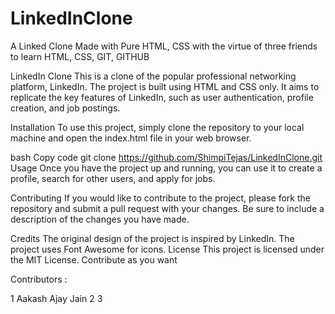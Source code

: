 # LinkedInClone
A Linked Clone Made with Pure HTML, CSS with the virtue of three friends to learn HTML, CSS, GIT, GITHUB



LinkedIn Clone
This is a clone of the popular professional networking platform, LinkedIn. The project is built using HTML and CSS only. It aims to replicate the key features of LinkedIn, such as user authentication, profile creation, and job postings.

Installation
To use this project, simply clone the repository to your local machine and open the index.html file in your web browser.

bash
Copy code
git clone https://github.com/ShimpiTejas/LinkedInClone.git
Usage
Once you have the project up and running, you can use it to create a profile, search for other users, and apply for jobs.

Contributing
If you would like to contribute to the project, please fork the repository and submit a pull request with your changes. Be sure to include a description of the changes you have made.

Credits
The original design of the project is inspired by LinkedIn.
The project uses Font Awesome for icons.
License
This project is licensed under the MIT License. Contribute as you want



Contributors :

1 Aakash Ajay Jain
2
3
